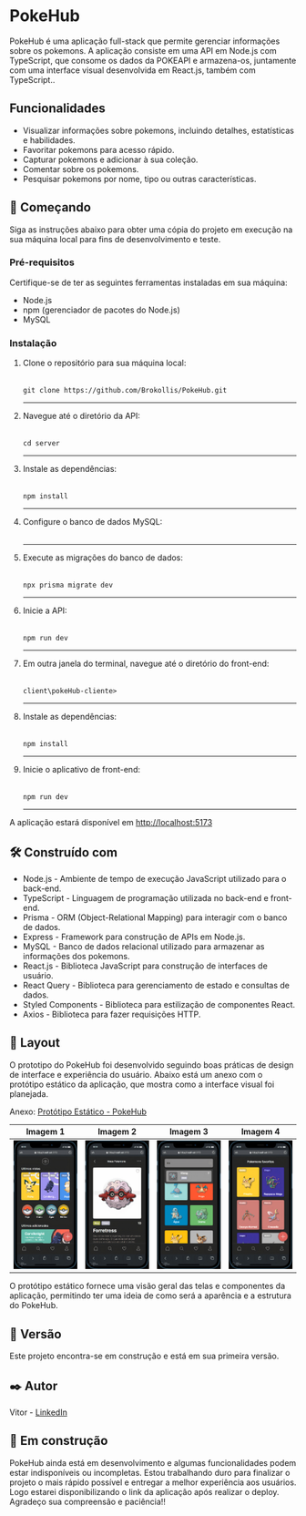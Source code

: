 <h1>PokeHub</h1>

<p>PokeHub é uma aplicação full-stack que permite gerenciar informações sobre os pokemons. A aplicação consiste em uma API em Node.js com TypeScript, que consome os dados da POKEAPI e armazena-os, juntamente com uma interface visual desenvolvida em React.js, também com TypeScript..</p>

<h2>Funcionalidades</h2>

<ul>
  <li>Visualizar informações sobre pokemons, incluindo detalhes, estatísticas e habilidades.</li>
  <li>Favoritar pokemons para acesso rápido.</li>
  <li>Capturar pokemons e adicionar à sua coleção.</li>
  <li>Comentar sobre os pokemons.</li>
  <li>Pesquisar pokemons por nome, tipo ou outras características.</li>
</ul>

<h2>🚀 Começando</h2>

<p>Siga as instruções abaixo para obter uma cópia do projeto em execução na sua máquina local para fins de desenvolvimento e teste.</p>

<h3>Pré-requisitos</h3>

<p>Certifique-se de ter as seguintes ferramentas instaladas em sua máquina:</p>

<ul>
  <li>Node.js</li>
  <li>npm (gerenciador de pacotes do Node.js)</li>
  <li>MySQL</li>
</ul>

<h3>Instalação</h3>

<ol>
  <li>Clone o repositório para sua máquina local:</li>
  <br>
  <pre><code>git clone https://github.com/Brokollis/PokeHub.git</code></pre>
  <hr>
  <li>Navegue até o diretório da API:</li>
  <br>
  <pre><code>cd server</code></pre>
  <hr>
  <li>Instale as dependências:</li>
  <br>
  <pre><code>npm install</code></pre>
  <hr>
  <li>Configure o banco de dados MySQL:</li>
  <br>
  <hr> 
  <li>Execute as migrações do banco de dados:</li>
  <br>
  <pre><code>npx prisma migrate dev</code></pre>
  <hr>
  <li>Inicie a API:</li>
  <br>
  <pre><code>npm run dev</code></pre>
  <hr>
  <li>Em outra janela do terminal, navegue até o diretório do front-end:</li>
  <br>
  <pre><code>client\pokeHub-cliente> </code></pre>
  <hr>
  <li>Instale as dependências:</li>
  <br>
  <pre><code>npm install</code></pre>
  <hr>
  <li>Inicie o aplicativo de front-end:</li>
  <br>
  <pre><code>npm run dev</code></pre>
  <hr>
</ol>

<p>A aplicação estará disponível em <a href="http://localhost:5173">http://localhost:5173</a></p>

<h2>🛠️ Construído com</h2>

<ul>
  <li>Node.js - Ambiente de tempo de execução JavaScript utilizado para o back-end.</li>
  <li>TypeScript - Linguagem de programação utilizada no back-end e front-end.</li>
  <li>Prisma - ORM (Object-Relational Mapping) para interagir com o banco de dados.</li>
  <li>Express - Framework para construção de APIs em Node.js.</li>
  <li>MySQL - Banco de dados relacional utilizado para armazenar as informações dos pokemons.</li>
  <li>React.js - Biblioteca JavaScript para construção de interfaces de usuário.</li>
  <li>React Query - Biblioteca para gerenciamento de estado e consultas de dados.</li>
  <li>Styled Components - Biblioteca para estilização de componentes React.</li>
  <li>Axios - Biblioteca para fazer requisições HTTP.</li>
</ul>

<h2>🎨 Layout</h2>

<p>O prototipo do PokeHub foi desenvolvido seguindo boas práticas de design de interface e experiência do usuário. Abaixo está um anexo com o protótipo estático da aplicação, que mostra como a interface visual foi planejada.</p>

<p>Anexo:  <a href="https://www.figma.com/file/GPAL4WPMGcPxTzu3oqZyWU/Untitled?type=design&mode=design&t=7eNkgbxDSHQfKoI8-1">Protótipo Estático - PokeHub</a></p>

| Imagem 1 | Imagem 2 | Imagem 3 | Imagem 4 |
|---|---|---|---|
| ![Imagem 1](client/pokeHub-cliente/src/assets/prototypes/initial-screen.jpg) | ![Imagem 2](client/pokeHub-cliente/src/assets/prototypes/pokemon-screen.jpg) | ![Imagem 3](client/pokeHub-cliente/src/assets/prototypes/search-screen.jpg) | ![Imagem 4](client/pokeHub-cliente/src/assets/prototypes/favorites-screens.jpg) |

<p>O protótipo estático fornece uma visão geral das telas e componentes da aplicação, permitindo ter uma ideia de como será a aparência e a estrutura do PokeHub.</p>

<h2>📌 Versão</h2>

<p>Este projeto encontra-se em construção e está em sua primeira versão.</p>

<h2>✒️ Autor</h2>

<p>Vitor - <a href="https://www.linkedin.com/in/vitor-aguiar-ab3937192/">LinkedIn</a></p>

<h2>🚧 Em construção</h2>

<p>PokeHub ainda está em desenvolvimento e algumas funcionalidades podem estar indisponíveis ou incompletas. Estou trabalhando duro para finalizar o projeto o mais rápido possível e entregar a melhor experiência aos usuários. Logo estarei disponibilizando o link da aplicação após realizar o deploy. Agradeço sua compreensão e paciência!!</p>
